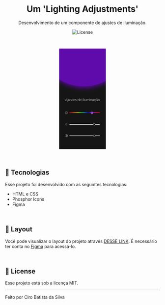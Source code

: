 <h1 align="center"> 
Um 'Lighting Adjustments'
</h1>

<p align="center">
Desenvolvimento de um componente de ajustes de iluminação.<br/>
</p>

<p align="center">
  <img alt="License" src="https://img.shields.io/static/v1?label=license&message=MIT&color=49AA26&labelColor=000000">
</p>

<br>

<p align="center">
  <img src=".github/Ajustes de Iluminação.jpg" width="30%">
</p>

<br>

## 🚀 Tecnologias

Esse projeto foi desenvolvido com as seguintes tecnologias:

- HTML e CSS
- Phosphor Icons
- Figma

<br>

## 🔖 Layout

Você pode visualizar o layout do projeto através [DESSE LINK](https://www.figma.com/community/file/1250810959627241982). É necessário ter conta no [Figma](https://figma.com) para acessá-lo.

<br/>

## 📝 License

Esse projeto está sob a licença MIT.

---

Feito por Ciro Batista da Silva
